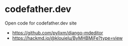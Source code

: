 # codefather.dev

Open code for codefather.dev site

- https://github.com/pylixm/django-mdeditor
- https://hackmd.io/@klouielu/ByMHBMjFe?type=view